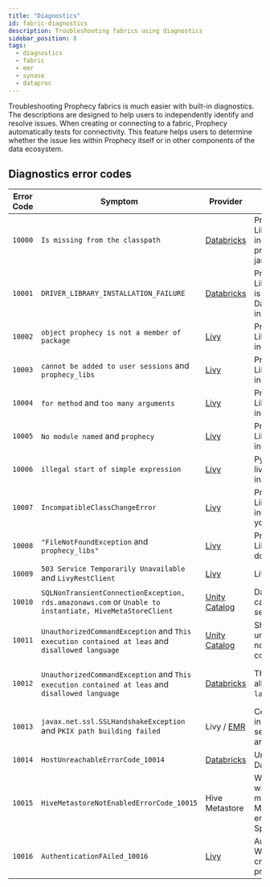 ```yaml
---
title: "Diagnostics"
id: fabric-diagnostics
description: Troubleshooting fabrics using diagnostics
sidebar_position: 8
tags:
  - diagnostics
  - fabric
  - emr
  - synase
  - dataproc
---
```


Troubleshooting Prophecy fabrics is much easier with built-in diagnostics. The descriptions are designed to help users to independently identify and resolve issues. When creating or connecting to a fabric, Prophecy automatically tests for connectivity. This feature helps users to determine whether the issue lies within Prophecy itself or in other components of the data ecosystem.

## Diagnostics error codes

| Error Code | Symptom                                                                                                 | Provider                                                                                  | Cause                                                                                          | Resolution                                                                                                                                                             |
| ---------- | ------------------------------------------------------------------------------------------------------- | ----------------------------------------------------------------------------------------- | ---------------------------------------------------------------------------------------------- | ---------------------------------------------------------------------------------------------------------------------------------------------------------------------- |
| `10000`    | `Is missing from the classpath`                                                                         | [Databricks](/docs/administration/Spark-fabrics/databricks/databricks.md#databricks)      | Prophecy Library(Scala) is incorrect. You're probably using thin jar.                          | Use assembly `jar(${scalaFatJarName})` in the library section of the fabric settings.                                                                                  |
| `10001`    | `DRIVER_LIBRARY_INSTALLATION_FAILURE`                                                                   | [Databricks](/docs/administration/Spark-fabrics/databricks/databricks.md#databricks)      | Prophecy Library(Scala/Python) is incorrect. Databricks could not install it.                  | Please provide the valid library path in the fabric.                                                                                                                   |
| `10002`    | `object prophecy is not a member of package`                                                            | [Livy](/docs/administration/Spark-fabrics/fabrics.md#fabrics-using-apache-livy)           | Prophecy Library(Scala) is incorrect.                                                          | Please ensure that the library path exists and you’re using the assembly `jar(${scalaFatJarName})`.                                                                    |
| `10003`    | `cannot be added to user sessions` and `prophecy_libs`                                                  | [Livy](/docs/administration/Spark-fabrics/fabrics.md#fabrics-using-apache-livy)           | Prophecy Library(Python) is incorrect.                                                         | Please ensure that the library path exists and you’re using correct `file(${pythonPLibName})`.                                                                         |
| `10004`    | `for method` and `too many arguments`                                                                   | [Livy](/docs/administration/Spark-fabrics/fabrics.md#fabrics-using-apache-livy)           | Prophecy Library(Scala) is incompatible.                                                       | Please use the correct `version(${Globals.prophecyLibsVersion})` in the library section of fabric settings.                                                            |
| `10005`    | `No module named` and `prophecy`                                                                        | [Livy](/docs/administration/Spark-fabrics/fabrics.md#fabrics-using-apache-livy)           | Prophecy Library(Python) is incorrect.                                                         | Please provide the valid library path in the fabric.                                                                                                                   |
| `10006`    | `illegal start of simple expression`                                                                    | [Livy](/docs/administration/Spark-fabrics/fabrics.md#fabrics-using-apache-livy)           | Python version in livy/hadoop is incorrect.                                                    | Please make sure you have python3 there.                                                                                                                               |
| `10007`    | `IncompatibleClassChangeError`                                                                          | [Livy](/docs/administration/Spark-fabrics/fabrics.md#fabrics-using-apache-livy)           | Prophecy Library(Scala) is incompatible with your Spark version.                               | Please use the correct assembly `jar(${scalaFatJarName})` in the library section of the fabric settings.                                                               |
| `10008`    | `"FileNotFoundException` and `prophecy_libs"`                                                           | [Livy](/docs/administration/Spark-fabrics/fabrics.md#fabrics-using-apache-livy)           | Prophecy Library(Python) path does not exist.                                                  | Please ensure that the file exists as per the path in the library section of the fabric settings.                                                                      |
| `10009`    | `503 Service Temporarily Unavailable` and `LivyRestClient`                                              | [Livy](https://livy.apache.org/docs/latest/rest-api.html)                                 | Livy service is down.                                                                          | Please make sure the livy service is up before executing this command.                                                                                                 |
| `10010`    | `SQLNonTransientConnectionException, rds.amazonaws.com` or `Unable to instantiate, HiveMetaStoreClient` | [Unity Catalog](https://docs.databricks.com/en/resources/supported-regions.html#rds)      | Databricks cluster can't access RDS service.                                                   | Please ensure that the cluster can access to the same region's RDS endpoint as documented [here](https://docs.databricks.com/en/resources/supported-regions.html#rds). |
| `10011`    | `UnauthorizedCommandException` and `This execution contained at leas` and `disallowed language`         | [Unity Catalog](/docs/getting-started/concepts/project/project.md#1-create-new-project)   | Shared cluster in unity catalog does not allow Scala commands.                                 | Please use this cluster with Python Pipeline.                                                                                                                          |
| `10012`    | `UnauthorizedCommandException` and `This execution contained at leas` and `disallowed language`         | [Databricks](https://docs.databricks.com/en/administration-guide/users-groups/index.html) | This cluster does not allow `${pipeline's language}` command.                                  | Please check with the Databricks workspace administrator to provide the execution access to `${pipeline's language}` language.                                         |
| `10013`    | `javax.net.ssl.SSLHandshakeException` and `PKIX path building failed`                                   | Livy / [EMR](https://docs.aws.amazon.com/emr/latest/ManagementGuide/emr-security.html)    | Certificates provided in EMR cluster's security configuration are wrong.                       | Please ensure that EMR cluster's security configuration is using correct certificates.                                                                                 |
| `10014`    | `HostUnreachableErrorCode_10014`                                                                        | [Databricks](https://docs.databricks.com/en/administration-guide/users-groups/index.html) | Unable to reach Databricks endpoint.                                                           | Make sure the workspace is active and reachable.                                                                                                                       |
| `10015`    | `HiveMetastoreNotEnabledErrorCode_10015`                                                                | Hive Metastore                                                                            | We were unable to write execution metrics because Hive Metastore is not enabled on your Spark. | Please enable Hive Metastore on Spark, or disable execution metrics in Prophecy.                                                                                       |
| `10016`    | `AuthenticationFAiled_10016`                                                                            | [Livy](/docs/administration/Spark-fabrics/fabrics.md#fabrics-using-apache-livy)           | Authentication failed. Wrong or no auth credentials were provided.                             | Make sure correct auth credentials are provided.                                                                                                                       |
